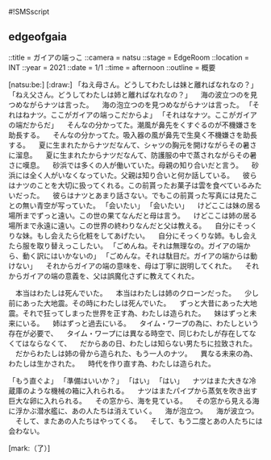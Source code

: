 #!SMSscript

## edgeofgaia

::title = ガイアの端っこ
::camera = natsu
::stage = EdgeRoom
::location = INT
::year = 2021
::date = 1/1
::time = afternoon
::outline = 概要

[natsu:be:]
[:draw:]
「ねえ母さん。どうしてわたしは妹と離ればなれなの？」
「ねえ父さん。どうしてわたしは姉と離ればなれなの？」
　海の波立つのを見つめながらナツは言った。
　海の泡立つのを見つめながらナツは言った。
「それはねナツ。ここがガイアの端っこだからよ」
「それはなナツ。ここがガイアの端だからだ」
　そんなの分かってた。潮風が鼻先をくすぐるのが不機嫌さを助長する。
　そんなの分かってた。吸入器の風が鼻先で生臭く不機嫌さを助長する。
　夏に生まれたからナツだなんて、シャツの胸元を開けながらその暑さに溜息。
　夏に生まれたからナツだなんて、防護服の中で蒸されながらその暑さに嘆息。
　砂浜では多くの人が働いていた。母親の知り合いだと言う。
　砂浜には全く人がいなくなっていた。父親は知り合いと何か話している。
　彼らはナツのことを大切に扱ってくれる。この前貰ったお菓子は雲を食べているみたいだった。
　彼らはナツとあまり話さない。でもこの前貰った写真には見たことの無い青空が写っていた。
「会いたい」
「会いたい」
　けどここは妹の居る場所までずっと遠い。この世の果てなんだと母は言う。
　けどここは姉の居る場所まで永遠に遠い。この世界の終わりなんだと父は教える。
　自分にそっくりな妹。もし会えたら化粧をしてあげたい。
　自分にそっくりな姉。もし会えたら服を取り替えっこしたい。
「ごめんね。それは無理なの。ガイアの端から、動く訳にはいかないの」
「ごめんな。それは駄目だ。ガイアの端からは動けない」
　それからガイアの端の意味を、母は丁寧に説明してくれた。
　それからガイアの端の意義を、父は誤魔化さずに教えてくれた。

　本当はわたしは死んでいた。
　本当はわたしは姉のクローンだった。
　少し前にあった大地震。その時にわたしは死んでいた。
　ずっと大昔にあった大地震。それで狂ってしまった世界を正す為、わたしは造られた。
　妹はずっと未来にいる。
　姉はずっと過去にいる。
　タイム・ワープの為に、わたしという存在が必要で、
　タイム・ワープには異なる時空で、同じわたしが存在してなくてはならなくて、
　だからあの日、わたしは知らない男たちに拉致された。
　だからわたしは姉の骨から造られた、もう一人のナツ。
　異なる未来の為、わたしは生かされた。
　時代を作り直す為、わたしは造られた。

「もう直ぐよ」
「準備はいいか？」
「はい」
「はい」
　ナツはまた大きな冷蔵庫のような機械の箱に入れられる。
　ナツはまたパイプから蒸気を吹き出す巨大な卵に入れられる。
　その窓から、海を見ている。
　その窓から見える海に浮かぶ潜水艦に、あの人たちは消えていく。
　海が泡立つ。
　海が波立つ。
　そして、またあの人たちはやってくる。
　そして、もう二度とあの人たちには会わない。

[mark:（了）]
